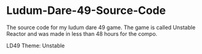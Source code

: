 # Ludum-Dare-49-Source-Code
The source code for my ludum dare 49 game.
The game is called Unstable Reactor and was made in less than 48 hours for the compo.

LD49 Theme: Unstable
